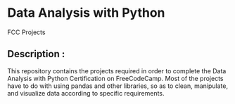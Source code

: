 # Data Analysis with Python
 FCC Projects
 
 ## Description :
This repository contains the projects required in order to complete the Data Analysis with Python Certification on FreeCodeCamp. Most of the projects have to do with using pandas and other libraries, so as to clean, manipulate, and visualize data according to specific requirements.
